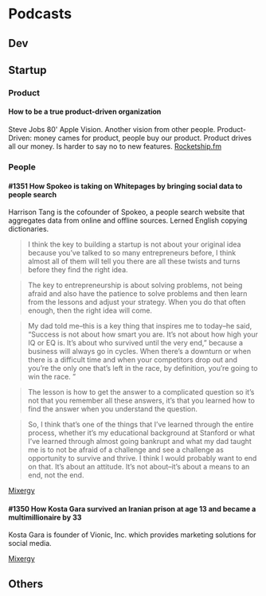 # Podcasts
## Dev

## Startup
### Product
#### How to be a true product-driven organization
Steve Jobs 80' Apple Vision. Another vision from other people.
Product-Driven: money cames for product, people buy our product. Product drives all our money. Is harder to say no to new features.
[Rocketship.fm](http://rocketship.fm/series/product_management/)

### People
#### #1351 How Spokeo is taking on Whitepages by bringing social data to people search
Harrison Tang is the cofounder of Spokeo, a people search website that aggregates data from online and offline sources.
Lerned English copying dictionaries.
> I think the key to building a startup is not about your original idea because you’ve talked to so many entrepreneurs before, I think almost all of them will tell you there are all these twists and turns before they find the right idea.

> The key to entrepreneurship is about solving problems, not being afraid and also have the patience to solve problems and then learn from the lessons and adjust your strategy. When you do that often enough, then the right idea will come.  

> My dad told me–this is a key thing that inspires me to today–he said, “Success is not about how smart you are. It’s not about how high your IQ or EQ is. It’s about who survived until the very end,” because a business will always go in cycles. When there’s a downturn or when there is a difficult time and when your competitors drop out and you’re the only one that’s left in the race, by definition, you’re going to win the race. ”  

> The lesson is how to get the answer to a complicated question so it’s not that you remember all these answers, it’s that you learned how to find the answer when you understand the question.

> So, I think that’s one of the things that I’ve learned through the entire process, whether it’s my educational background at Stanford or what I’ve learned through almost going bankrupt and what my dad taught me is to not be afraid of a challenge and see a challenge as opportunity to survive and thrive. I think I would probably want to end on that. It’s about an attitude. It’s not about–it’s about a means to an end, not the end.

[Mixergy](https://mixergy.com/interviews/spokeo-with-harrison-tang/)

#### #1350 How Kosta Gara survived an Iranian prison at age 13 and became a multimillionaire by 33
Kosta Gara is founder of Vionic, Inc. which provides marketing solutions for social media.

[Mixergy](https://mixergy.com/interviews/kosta-gara-with-kosta-gara/)

## Others